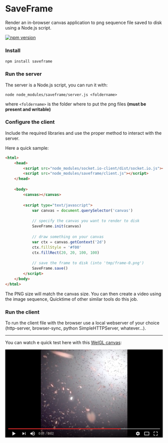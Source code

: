 # SaveFrame

Render an in-browser canvas application to png sequence file saved to disk using a Node.js script.

[![npm version](https://badge.fury.io/js/saveframe.svg)](https://badge.fury.io/js/saveframe)


### Install

	npm install saveframe


### Run the server

The server is a Node.js script, you can run it with:

	node node_modules/saveframe/server.js <foldername>

where ```<foldername>``` is the folder where to put the png files **(must be present and writable)**


### Configure the client

Include the required libraries and use the proper method to interact with the server.

Here a quick sample:

```html
<html>
	<head>
		<script src="node_modules/socket.io-client/dist/socket.io.js"></script>
		<script src="node_modules/saveframe/client.js"></script>
	</head>

	<body>
		<canvas></canvas>

		<script type="text/javascript">
			var canvas = document.querySelector('canvas')
			
			// specify the canvas you want to render to disk
			SaveFrame.init(canvas)

			// draw something on your canvas
			var ctx = canvas.getContext('2d')
			ctx.fillStyle = '#f00'
			ctx.fillRect(20, 20, 100, 100)
			
			// save the frame to disk (into 'tmp/frame-0.png')
			SaveFrame.save()
		</script>
	</body>
</html>

```

The PNG size will match the canvas size.
You can then create a video using the image sequence, Quicktime of other similar tools do this job.



### Run the client

To run the client file with the browser use a local webserver of your choice (http-server, browser-sync, python SimpleHTTPServer, whatever...).


---

You can watch e quick test here with this [WelGL canvas](https://codepen.io/abusedmedia/pen/rwWjgp):

[![](0.png)](https://www.youtube.com/watch?v=PON3_FdU1Kk)

